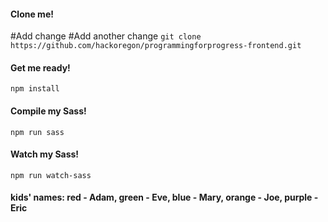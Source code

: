 #### Clone me!

#Add change
#Add another change
`git clone https://github.com/hackoregon/programmingforprogress-frontend.git`

#### Get me ready!

`npm install`

#### Compile my Sass!

`npm run sass`

#### Watch my Sass!

`npm run watch-sass`

#### kids' names: red - Adam, green - Eve, blue - Mary, orange - Joe, purple - Eric
